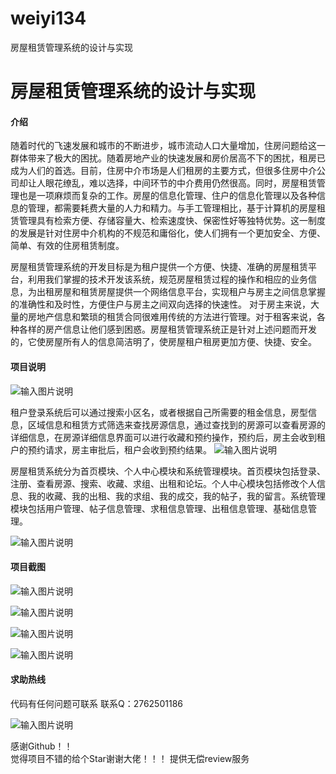 # weiyi134
房屋租赁管理系统的设计与实现


# 房屋租赁管理系统的设计与实现

#### 介绍

随着时代的飞速发展和城市的不断进步，城市流动人口大量增加，住房问题给这一群体带来了极大的困扰。随着房地产业的快速发展和房价居高不下的困扰，租房已成为人们的首选。目前，住房中介市场是人们租房的主要方式，但很多住房中介公司却让人眼花缭乱，难以选择，中间环节的中介费用仍然很高。同时，房屋租赁管理也是一项麻烦而复杂的工作。房屋的信息化管理、住户的信息化管理以及各种信息的管理，都需要耗费大量的人力和精力。与手工管理相比，基于计算机的房屋租赁管理具有检索方便、存储容量大、检索速度快、保密性好等独特优势。这一制度的发展是针对住房中介机构的不规范和庸俗化，使人们拥有一个更加安全、方便、简单、有效的住房租赁制度。

房屋租赁管理系统的开发目标是为租户提供一个方便、快捷、准确的房屋租赁平台，利用我们掌握的技术开发该系统，规范房屋租赁过程的操作和相应的业务信息，为出租房屋和租赁房屋提供一个网络信息平台，实现租户与房主之间信息掌握的准确性和及时性，方便住户与房主之间双向选择的快速性。
对于房主来说，大量的房地产信息和繁琐的租赁合同很难用传统的方法进行管理。对于租客来说，各种各样的房产信息让他们感到困惑。房屋租赁管理系统正是针对上述问题而开发的，它使房屋所有人的信息简洁明了，使房屋租户租房更加方便、快捷、安全。









#### 项目说明
![输入图片说明](https://images.gitee.com/uploads/images/2021/0128/003305_a46995df_8621591.png "屏幕截图.png")

租户登录系统后可以通过搜索小区名，或者根据自己所需要的租金信息，房型信息，区域信息和租赁方式筛选来查找房源信息，通过查找到的房源可以查看房源的详细信息，在房源详细信息界面可以进行收藏和预约操作，预约后，房主会收到租户的预约请求，房主审批后，租户会收到预约结果。
![输入图片说明](https://images.gitee.com/uploads/images/2021/0128/003323_fa4873a4_8621591.png "屏幕截图.png")

房屋租赁系统分为首页模块、个人中心模块和系统管理模块。首页模块包括登录、注册、查看房源、搜索、收藏、求组、出租和论坛。个人中心模块包括修改个人信息、我的收藏、我的出租、我的求组、我的成交，我的帖子，我的留言。系统管理模块包括用户管理、帖子信息管理、求租信息管理、出租信息管理、基础信息管理。

![输入图片说明](https://images.gitee.com/uploads/images/2021/0128/003339_a96fa07e_8621591.png "屏幕截图.png")

#### 项目截图
![输入图片说明](https://images.gitee.com/uploads/images/2021/0128/003346_9ad88a2d_8621591.png "屏幕截图.png")

![输入图片说明](https://images.gitee.com/uploads/images/2021/0128/003351_45a765a2_8621591.png "屏幕截图.png")

![输入图片说明](https://images.gitee.com/uploads/images/2021/0128/003411_0efa716b_8621591.png "屏幕截图.png")

![输入图片说明](https://images.gitee.com/uploads/images/2021/0128/003419_e1d13edc_8621591.png "屏幕截图.png")

#### 求助热线


代码有任何问题可联系
联系Q：2762501186

                            
![输入图片说明](https://images.gitee.com/uploads/images/2020/1119/003728_cd598bb9_4865385.jpeg "微信.jpg")           

感谢Github！！  
觉得项目不错的给个Star谢谢大佬！！！
提供无偿review服务
